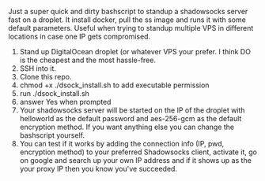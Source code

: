 Just a super quick and dirty bashscript to standup a shadowsocks server fast on a droplet. It install docker, pull the ss image and runs it with some default parameters. Useful when trying to standup multiple VPS in different locations in case one IP gets compromised. 

1. Stand up DigitalOcean droplet (or whatever VPS your prefer. I think DO is the cheapest and the most hassle-free.
2. SSH into it.
3. Clone this repo.
4. chmod +x ./dsock_install.sh to add executable permission
5. run ./dsock_install.sh
6. answer Yes when prompted
7. Your shadowsocks server will be started on the IP of the droplet with helloworld as the default password and aes-256-gcm as the default encryption method. If you want anything else you can change the bashscript yourself.
8. You can test if it works by adding the connection info (IP, pwd, encryption method) to your preferred Shadowsocks client, activate it, go on google and search up your own IP address and if it shows up as the your proxy IP then you know you've succeeded.
